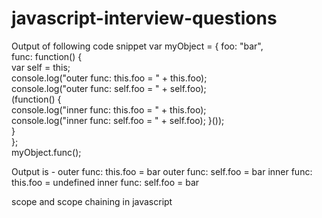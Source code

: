 # javascript-interview-questions

Output of following code snippet 
var myObject = { 
    foo: "bar",    
    func: function() {    
        var self = this;    
        console.log("outer func:  this.foo = " + this.foo);    
        console.log("outer func:  self.foo = " + self.foo);    
        (function() {    
            console.log("inner func:  this.foo = " + this.foo);   
            console.log("inner func:  self.foo = " + self.foo); 
        }());    
    }    
};    
myObject.func();

Output is - 
outer func:  this.foo = bar 
outer func:  self.foo = bar
inner func:  this.foo = undefined
inner func:  self.foo = bar

scope and scope chaining in javascript
